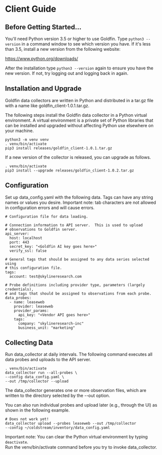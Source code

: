 # Client Guide

## Before Getting Started...

You'll need Python version 3.5 or higher to use Goldfin.  Type `python3
--version` in a command window to see which version you have.  If it's
less than 3.5, install a new version from the following website:

  https://www.python.org/downloads/

After the installation type `python3 --version` again to ensure you have
the new version.  If not, try logging out and logging back in again.

## Installation and Upgrade

Goldfin data collectors are written in Python and distributed in a tar.gz
file with a name like goldfin_client-1.0.1.tar.gz. 

The following steps install the Goldfin data collector in a Python
virtual environment.  A virtual environment is a private set of Python
libraries that can be installed and upgraded without affecting Python
use elsewhere on your machine.

```shell
python3 -m venv venv
. venv/bin/activate
pip3 install releases/goldfin_client-1.0.1.tar.gz 
```

If a new version of the collector is released, you can upgrade as follows.
```shell
. venv/bin/activate
pip3 install --upgrade releases/goldfin_client-1.0.2.tar.gz 
```

## Configuration 

Set up data_config.yaml with the following data. Tags can have any
string names or values you desire. Important note: tab characters are
not allowed in configuration errors and will cause errors.

```
# Configuration file for data loading. 

# Connection information to API server.  This is used to upload
# observations to Goldfin server. 
api_server:
  host: localhost
  port: 443
  secret_key: "<Goldfin AI key goes here>"
  verify_ssl: false

# General tags that should be assigned to any data series selected using
# this configuration file.
tags:
  account: test@skylineresearch.com

# Probe definitions including provider type, parameters (largely credentials), 
# and tags that should be assigned to observations from each probe.
data_probes:
  - name: leaseweb
    provider: leaseweb
    provider_params:
      api_key: "<Vendor API goes here>"
    tags:
      company: "skylineresearch-inc"
      business_unit: "marketing"
```

## Collecting Data

Run data_collector at daily intervals.  The following command executes
all data probes and uploads to the API server. 
```shell
. venv/bin/activate
data_collector run --all-probes \
--config data_config.yaml \
--out /tmp/collector --upload
```
The data_collector generates one or more observation files, which are written
to the directory selected by the --out option. 

You can also run individual probes and upload later (e.g., through the UI) as 
shown in the following example. 

```shell
# Does not work yet!
data_collector upload --probes leaseweb --out /tmp/collector
--config ~/coldstream/inventory/data_config.yaml 
```

Important note: You can clear the Python virtual environment by typing `deactivate`.  
Run the venv/bin/activate command before you try to invoke data_collector. 
